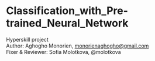 # Classification_with_Pre-trained_Neural_Network
Hyperskill project  
Author: Aghogho Monorien, monorienaghogho@gmail.com  
Fixer & Reviewer: Sofia Molotkova, @molotkova
